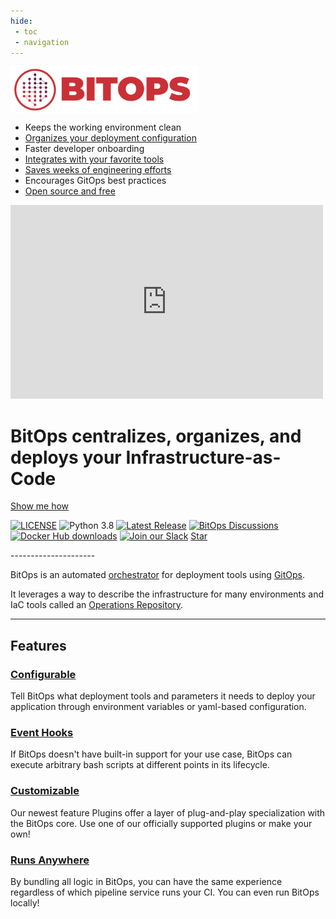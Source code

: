 ```yaml
---
hide:
 - toc
 - navigation
---
```


<script async defer src="https://buttons.github.io/buttons.js"></script>

<!-- Custom hero banner using docs/stylesheets/custom.css -->
<div class="bitovi-row">
    <div class="bitovi-column bitovi-list">
        <img alt="BitOps Logo" float="middle" style="vertical-align: middle;" src="assets/images/logo/bitops_horizontal.png" width="300" height="75" />
        <ul>
            <li>Keeps the working environment clean</li>
            <li><a href="/operations-repo-structure/" target="_blank">Organizes your deployment configuration</a></li>
            <li>Faster developer onboarding</li>
            <li><a href="https://github.com/bitops-plugins" target="_blank">Integrates with your favorite tools</a></li>
            <li><a href="https://github.com/bitovi/bitops/tree/main/docs/examples" target="_blank">Saves weeks of engineering efforts</a></li>
            <li>Encourages GitOps best practices</li>
            <li><a href="https://github.com/bitovi/bitops" target="_blank">Open source and free</a></li>
        </ul>
    </div>
    <div class="bitovi-column">
        <iframe width="500" height="310" src="https://www.youtube.com/embed/BiytYu3EefY" title="Intro to BitOps" frameborder="0" allow="accelerometer; autoplay; clipboard-write; encrypted-media; gyroscope; picture-in-picture; web-share" allowfullscreen></iframe>
    </div>
</div>

<div class="bitovi-row">
    <div class="bitovi-column">
        <h1>BitOps centralizes, organizes, and deploys your Infrastructure-as-Code</h1>
        <a class="md-button md-button--primary" href="getting-started">Show me how</a>
        <p>
            <a href="license/"><img alt="LICENSE" src="https://img.shields.io/badge/license-MIT-green"></a>
            <img alt="Python 3.8" src="https://img.shields.io/badge/python-3.8-blue">
            <a href="https://github.com/bitovi/bitops/releases"><img alt="Latest Release" src="https://img.shields.io/github/v/release/bitovi/bitops"></a>
            <a href="https://github.com/bitovi/bitops/discussions"><img alt="BitOps Discussions" src="https://img.shields.io/github/discussions/bitovi/bitops"></a>
            <a href="https://hub.docker.com/r/bitovi/bitops"><img alt="Docker Hub downloads" src="https://img.shields.io/docker/pulls/bitovi/bitops"></a>
            <a href="https://www.bitovi.com/community/slack?utm_source=badge&amp;utm_medium=badge&amp;utm_campaign=pr-badge&amp;utm_content=badge"><img alt="Join our Slack" src="https://img.shields.io/badge/slack-join%20chat-611f69.svg?logo=slack"></a>
            <a class="github-button" href="https://github.com/bitovi/bitops" data-icon="octicon-star" data-show-count="true" aria-label="Star BitOps on GitHub">Star</a>
        </p>
    </div>
</div>
---------------------

BitOps is an automated [orchestrator](getting-started.md) for deployment tools using [GitOps](https://about.gitlab.com/topics/gitops/). 

It leverages a way to describe the infrastructure for many environments and IaC tools called an [Operations Repository](operations-repo-structure.md).

---------------------



<div class="bitovi-row">
<h2>Features</h2>
</div>
<div class="bitovi-row">
    <div class="bitovi-column">
        <h3><a href="configuration-base">Configurable</a></h3>
        <p>Tell BitOps what deployment tools and parameters it needs to deploy your application through environment variables or yaml-based configuration.</p>
    </div>
   <div class="bitovi-column">
        <h3><a href="lifecycle">Event Hooks</a></h3>
        <p>If BitOps doesn't have built-in support for your use case, BitOps can execute arbitrary bash scripts at different points in its lifecycle.</p>
    </div>
    <div class="bitovi-column">
        <h3><a href="plugins">Customizable</a></h3>
        <p>Our newest feature Plugins offer a layer of plug-and-play specialization with the BitOps core. Use one of our officially supported plugins or make your own!</p>
    </div>
    <div class="bitovi-column">
        <h3><a href="examples">Runs Anywhere</a></h3>
        <p>By bundling all logic in BitOps, you can have the same experience regardless of which pipeline service runs your CI. You can even run BitOps locally!</p>
    </div>
</div>
